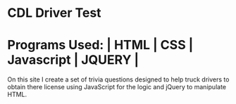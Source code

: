 #  CDL Driver Test

#  Programs Used:  |  HTML  |  CSS  |  Javascript  |  JQUERY  |

On this site I create a set of trivia questions designed to help truck drivers to obtain there license using JavaScript for the logic and jQuery to manipulate HTML.
